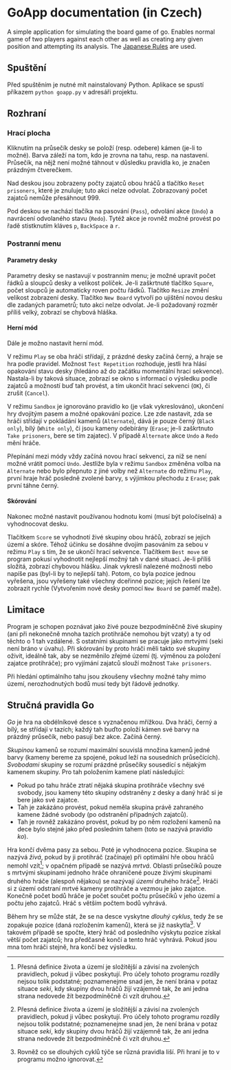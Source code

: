 # GoApp documentation (in Czech)

A simple application for simulating the board game of go. Enables normal game of two players against each other as well as creating any given position and attempting its analysis. The [Japanese Rules](https://www.cs.cmu.edu/~wjh/go/rules/Japanese.html) are used.

## Spuštění

Před spuštěním je nutné mít nainstalovaný Python. Aplikace se spustí příkazem `python goapp.py` v adresáři projektu.

## Rozhraní

### Hrací plocha

Kliknutím na průsečík desky se položí (resp. odebere) kámen (je-li to možné). Barva záleží na tom, kdo je zrovna na tahu, resp. na nastavení. Průsečík, na nějž není možné táhnout v důsledku pravidla ko, je značen prázdným čtverečkem.

Nad deskou jsou zobrazeny počty zajatců obou hráčů a tlačítko `Reset prisoners`, které je znuluje; tuto akci nelze odvolat. Zobrazovaný počet zajatců nemůže přesáhnout 999.

Pod deskou se nachází tlačíka na pasování (`Pass`), odvolání akce (`Undo`) a navrácení odvolaného stavu (`Redo`). Tytéž akce je rovněž možné provést po řadě stistknutím kláves `p`, `BackSpace` a `r`.

### Postranní menu

#### Parametry desky

Parametry desky se nastavují v postranním menu; je možné upravit počet řádků a sloupců desky a velikost políček. Je-li zaškrtnuté tlačítko `Square`, počet sloupců je automaticky roven počtu řádků. Tlačítko `Resize` změní velikost zobrazení desky. Tlačítko `New Board` vytvoří po ujištění novou desku dle zadaných parametrů; tuto akci nelze odvolat. Je-li požadovaný rozměr příliš velký, zobrazí se chybová hláška.

#### Herní mód

Dále je možno nastavit herní mód.

V režimu `Play` se oba hráči střídají, z prázdné desky začíná černý, a hraje se hra podle pravidel. Možnost `Test Repetition` rozhoduje, jestli hra hlásí opakování stavu desky (hledáno až do začátku momentální hrací sekvence). Nastala-li by taková situace, zobrazí se okno s informací o výsledku podle zajatců a možností buď tah provést, a tím ukončit hrací sekvenci (`OK`), či zrušit (`Cancel`).

V režimu `Sandbox` je ignorováno pravidlo ko (je však vykreslováno), ukončení hry dvojitým pasem a možné opakování pozice. Lze zde nastavit, zda se hráči střídají v pokládání kamenů (`Alternate`), dává je pouze černý (`Black only`), bílý (`White only`), či jsou kameny odebírány (`Erase`; je-li zaškrtnuto `Take prisoners`, bere se tím zajatec). V případě `Alternate` akce `Undo` a `Redo` mění hráče.

Přepínání mezi módy vždy začíná novou hrací sekvenci, za niž se není možné vrátit pomocí `Undo`. Jestliže byla v režimu `Sandbox` změněna volba na `Alternate` nebo bylo přepnuto z jiné volby než `Alternate` do režimu `Play`, první hraje hráč posledně zvolené barvy, s výjimkou přechodu z `Erase`; pak první táhne černý.

#### Skórování

Nakonec možné nastavit používanou hodnotu komi (musí být poločíselná) a vyhodnocovat desku.

Tlačítkem `Score` se vyhodnotí živé skupiny obou hráčů, zobrazí se jejich území a skóre. Téhož účinku se dosáhne dvojím pasováním za sebou v režimu `Play` s tím, že se ukončí hrací sekvence. Tlačítkem `Best move` se program pokusí vyhodnotit nejlepší možný tah v dané situaci. Je-li příliš složitá, zobrazí chybovou hlášku. Jinak vykreslí nalezené možnosti nebo napíše pas (byl-li by to nejlepší tah). Potom, co byla pozice jednou vyřešena, jsou vyřešeny také všechny dceřinné pozice; jejich řešení lze zobrazit rychle (Vytvořením nové desky pomocí `New Board` se paměť maže).

## Limitace

Program je schopen poznávat jako živé pouze bezpodmíněčně živé skupiny (ani při nekonečně mnoha tazích protihráče nemohou být vzaty) a ty od těchto o 1 tah vzdálené. S ostatními skupinami se pracuje jako mrtvými (seki není bráno v úvahu). Při skórování by proto hráči měli takto své skupiny oživit, ideálně tak, aby se nezměnilo zřejmé území (tj. výměnou za položení zajatce protihráče); pro vyjímání zajatců slouží možnost `Take prisoners`.

Při hledání optimálního tahu jsou zkoušeny všechny možné tahy mimo území, nerozhodnutých bodů musí tedy být řádově jednotky.

## Stručná pravidla Go

_Go_ je hra na obdélníkové desce s vyznačenou mřížkou. Dva hráči, černý a bílý, se střídají v tazích; každý tah buďto položí kámen své barvy na prázdný průsečík, nebo pasují bez akce. Začíná černý.

_Skupinou_ kamenů se rozumí maximální souvislá množina kamenů jedné barvy (kameny bereme za spojené, pokud leží na sousedních průsečících). _Svobodami_ skupiny se rozumí prázdné průsečíky sousedící s nějakým kamenem skupiny. Pro tah položením kamene platí následující:
- Pokud po tahu hráče ztratí nějaká skupina protihráče všechny své svobody, jsou kameny této skupiny odstraněny z desky a daný hráč si je bere jako své zajatce.
- Tah je zakázáno provést, pokud neměla skupina právě zahraného kamene žádné svobody (po odstranění případných zajatců).
- Tah je rovněž zakázáno provést, pokud by po něm rozložení kamenů na dece bylo stejné jako před posledním tahem (toto se nazývá pravidlo _ko_).

Hra končí dvěma pasy za sebou. Poté je vyhodnocena pozice. Skupina se nazývá _živá_, pokud by ji protihráč (začínaje) při optimální hře obou hráčů nemohl vzít[^1]; v opačném případě se nazývá _mrtvá_. Oblasti průsečíků pouze s mrtvými skupinami jednoho hráče ohraničené pouze živými skupinami druhého hráče (alespoň nějakou) se nazývají _území_ druhého hráče[^1]. Hráči si z území odstraní mrtvé kameny protihráče a vezmou je jako zajatce. Konečně počet bodů hráče je počet součet počtu průsečíků v jeho území a počtu jeho zajatců. Hráč s větším počtem bodů vyhrává.

Během hry se může stát, že se na desce vyskytne _dlouhý cyklus_, tedy že se zopakuje pozice (daná rozložením kamenů), která se již naskytla[^2]. V takovém případě se spočte, který hráč od posledního výskytu pozice získal větší počet zajatců; hra předčasně končí a tento hráč vyhrává. Pokud jsou mna tom hráči stejně, hra končí bez výsledku.

[^1]: Přesná definice života a území je složitější a závisí na zvolených pravidlech, pokud ji vůbec poskytují. Pro účely tohoto programu rozdíly nejsou tolik podstatné; poznamenejme snad jen, že není brána v potaz situace _seki_, kdy skupiny dvou hráčů žijí vzájemně tak, že ani jedna strana nedovede žít bezpodmíněčně či vzít druhou.

[^2]: Rovněž co se dlouhých cyklů týče se různá pravidla liší. Při hraní je to v programu možno ignorovat.
